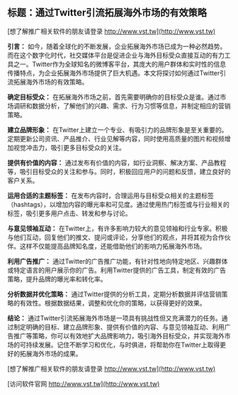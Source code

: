 ## **标题：通过Twitter引流拓展海外市场的有效策略**

[想了解推广相关软件的朋友请登录 http://www.vst.tw](http://www.vst.tw)

**引言：**
如今，随着全球化的不断发展，企业拓展海外市场已成为一种必然趋势。而在这个数字化时代，社交媒体平台是促进企业与海外目标受众直接互动的有力工具之一。Twitter作为全球知名的微博客平台，其庞大的用户群体和实时性的信息传播特点，为企业拓展海外市场提供了巨大机遇。本文将探讨如何通过Twitter引流拓展海外市场的有效策略。

**确定目标受众：**
在拓展海外市场之前，首先需要明确你的目标受众是谁。通过市场调研和数据分析，了解他们的兴趣、需求、行为习惯等信息，并制定相应的营销策略。

**建立品牌形象：**
在Twitter上建立一个专业、有吸引力的品牌形象是至关重要的。定期更新公司资讯、产品推介、行业见解等内容，同时使用高质量的图片和视频增加视觉冲击力，吸引更多目标受众的关注。

**提供有价值的内容：**
通过发布有价值的内容，如行业洞察、解决方案、产品教程等，吸引目标受众的关注和参与。同时，积极回应用户的问题和反馈，建立良好的客户关系。

**运用合适的主题标签：**
在发布内容时，合理运用与目标受众相关的主题标签（hashtags），以增加内容的曝光率和可见度。通过使用热门标签或与行业相关的标签，吸引更多用户点击、转发和参与讨论。

**与意见领袖互动：**
在Twitter上，有许多影响力较大的意见领袖和行业专家。积极与他们互动，回复他们的推文、提问或评论，分享他们的观点，并将其视为合作伙伴。这样不仅能提高品牌知名度，还能借助他们的影响力拓展海外市场。

**利用广告推广：**
通过Twitter的广告推广功能，有针对性地向特定地区、兴趣群体或特定语言的用户展示你的广告。利用Twitter提供的广告工具，制定有效的广告策略，提升品牌的曝光率和转化率。

**分析数据并优化策略：**
通过Twitter提供的分析工具，定期分析数据并评估营销策略的有效性。根据数据结果，调整和优化你的策略，以获得更好的效果。

**结论：**
通过Twitter引流拓展海外市场是一项具有挑战性但又充满潜力的任务。通过制定明确的目标、建立品牌形象、提供有价值的内容、与意见领袖互动、利用广告推广等策略，你可以有效地扩大品牌影响力，吸引海外目标受众，并实现海外市场的可持续发展。记住不断学习和优化，与时俱进，将帮助你在Twitter上取得更好的拓展海外市场的成果。

[想了解推广相关软件的朋友请登录 http://www.vst.tw](http://www.vst.tw)


[访问软件官网 http://www.vst.tw](http://www.vst.tw)
